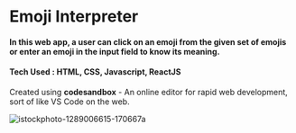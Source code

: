 # Emoji Interpreter

#### In this web app, a user can click on an emoji from the given set of emojis or enter an emoji in the input field to know its meaning.

#### Tech Used : HTML, CSS, Javascript, ReactJS

Created using **codesandbox** - An online editor for rapid web development, sort of like VS Code on the web.


![istockphoto-1289006615-170667a](https://user-images.githubusercontent.com/68619452/153538480-661e498f-ccd4-4b2a-b8c4-572e4a26e17a.jpg)

